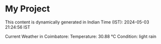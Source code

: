 # My Project

This content is dynamically generated in Indian Time (IST): 2024-05-03 21:24:56 IST


Current Weather in Coimbatore:
Temperature: 30.88 °C
Condition: light rain
